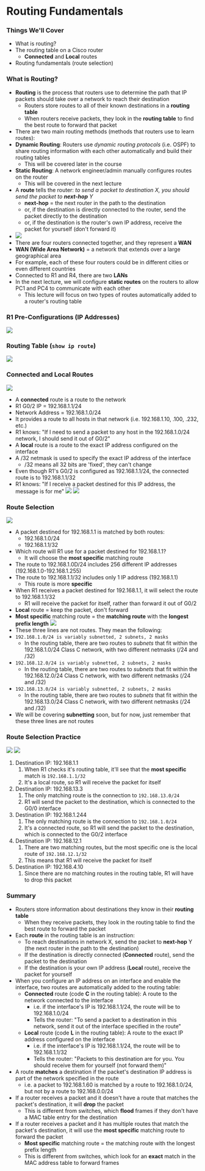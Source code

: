 # Routing Fundamentals
### Things We'll Cover
- What is routing?
- The routing table on a Cisco router
	- **Connected** and **Local** routes
- Routing fundamentals (route selection)
### What is Routing?
- **Routing** is the process that routers use to determine the path that IP packets should take over a network to reach their destination
	- Routers store routes to all of their known destinations in a **routing table**
	- When routers receive packets, they look in the **routing table** to find the best route to forward that packet
- There are two main routing methods (methods that routers use to learn routes):
- **Dynamic Routing**: Routers use *dynamic routing protocols* (i.e. OSPF) to share routing information with each other automatically and build their routing tables
	- This will be covered later in the course
- **Static Routing**: A network engineer/admin manually configures routes on the router
	- This will be covered in the next lecture
- A **route** tells the router: *to send a packet to destination X, you should send the packet to **next-hop** Y*
	- **next-hop** = the next router in the path to the destination
	- or, if the destination is directly connected to the router, send the packet directly to the destination
	- or, if the destination is the router's own IP address, receive the packet for yourself (don't forward it)
- ![](attachments/b8bb6b368a126f2d59e057159dff38c7.png)
- There are four routers connected together, and they represent a **WAN**
- **WAN (Wide Area Network)** = a network that extends over a large geographical area
- For example, each of these four routers could be in different cities or even different countries
- Connected to R1 and R4, there are two **LANs**
- In the next lecture, we will configure **static routes** on the routers to allow PC1 and PC4 to communicate with each other
	- This lecture will focus on two types of routes automatically added to a router's routing table
### R1 Pre-Configurations (IP Addresses)
![](attachments/c13e33c3a7b5901c977783d2c851d03a.png)
### Routing Table (`show ip route`)
![](attachments/161d480efed0a5c2fe67054128f3469e.png)
### Connected and Local Routes
![](attachments/c8977737eaff5665d30254554148f376.png)
- A **connected** route is a route to the network
- R1 G0/2 IP = 192.168.1.1/24
- Network Address = 192.168.1.0/24
- It provides a route to all hosts in that network (i.e. 192.168.1.10, .100, .232, etc.)
- R1 knows: "If I need to send a packet to any host in the 192.168.1.0/24 network, I should send it out of G0/2"
- A **local** route is a route to the exact IP address configured on the interface
- A /32 netmask is used to specify the exact IP address of the interface
	- /32 means all 32 bits are 'fixed', they can't change
- Even though R1's G0/2 is configured as 192.168.1.1/24, the connected route is to 192.168.1.1/32
- R1 knows: "If I receive a packet destined for this IP address, the message is for me"
![](attachments/1652d85ac079f094927f2073fa64f568.png)
![](attachments/b47bb7abf3ff996c4ba5a2a9cefc8474.png)
### Route Selection
![](attachments/a68b5b13693faf7028810e47be0a6f2d.png)
- A packet destined for 192.168.1.1 is matched by both routes:
	- 192.168.1.0/24
	- 192.168.1.1/32
- Which route will R1 use for a packet destined for 192.168.1.1?
	- It will choose the **most specific** matching route
- The route to 192.168.1.0D/24 includes 256 different IP addresses (192.168.1.0-192.168.1.255)
- The route to 192.168.1.1/32 includes only 1 IP address (192.168.1.1)
	- This route is more **specific**
- When R1 receives a packet destined for 192.168.1.1, it will select the route to 192.168.1.1/32
	- R1 will receive the packet for itself, rather than forward it out of G0/2
- **Local** route = keep the packet, don't forward
- **Most specific** matching route = the **matching route** with the **longest prefix length**
![](attachments/7493213b3893c193cc05173bbf9a1d91.png)
- These three lines are not routes. They mean the following:
- `192.168.1.0/24 is variably subnetted, 2 subnets, 2 masks`
	- In the routing table, there are two routes to *subnets* that fit within the 192.168.1.0/24 Class C network, with two different netmasks (/24 and /32)
- `192.168.12.0/24 is variably subnetted, 2 subnets, 2 masks`
	- In the routing table, there are two routes to *subnets* that fit within the 192.168.12.0/24 Class C network, with two different netmasks (/24 and /32)
- `192.168.13.0/24 is variably subnetted, 2 subnets, 2 masks`
	- In the routing table, there are two routes to *subnets* that fit within the 192.168.13.0/24 Class C network, with two different netmasks (/24 and /32)
- We will be covering **subnetting** soon, but for now, just remember that these three lines are not routes
### Route Selection Practice
![](attachments/ecb160588fc3060bed53594f84ca4536.png)
![](attachments/62054098f3a451c0f45badd1455eab4b.png)
1. Destination IP: 192.168.1.1
	1. When R1 checks it's routing table, it'll see that the **most specific** match is `192.168.1.1/32`
	2. It's a local route, so R1 will receive the packet for itself
2. Destination IP: 192.168.13.3
	1. The only matching route is the connection to `192.168.13.0/24`
	2. R1 will send the packet to the destination, which is connected to the G0/0 interface
3. Destination IP: 192.168.1.244
	1. The only matching route is the connection to `192.168.1.0/24`
	2. It's a connected route, so R1 will send the packet to the destination, which is connected to the G0/2 interface
4. Destination IP: 192.168.12.1
	1. There are two matching routes, but the most specific one is the local route of `192.168.12.1/32`
	2. This means that R1 will receive the packet for itself
5. Destination IP: 192.168.4.10
	1. Since there are no matching routes in the routing table, R1 will have to drop this packet
### Summary
- Routers store information about destinations they know in their **routing table**
	- When they receive packets, they look in the routing table to find the best route to forward the packet
- Each **route** in the routing table is an instruction:
	- To reach destinations in network X, send the packet to **next-hop** Y (the next router in the path to the destination)
	- If the destination is directly connected (**Connected** route), send the packet to the destination
	- If the destination is your own IP address (**Local** route), receive the packet for yourself
- When you configure an IP address on an interface and enable the interface, two routes are automatically added to the routing table:
	- **Connected** route (code **C** in the routing table): A route to the network connected to the interface
		- i.e. if the interface's IP is 192.168.1.1/24, the route will be to 192.168.1.0/24
		- Tells the router: "To send a packet to a destination in this network, send it out of the interface specified in the route"
	- **Local** route (code **L** in the routing table): A route to the exact IP address configured on the interface
		- i.e. if the interface's IP is 192.168.1.1/24, the route will be to 192.168.1.1/32
		- Tells the router: "Packets to this destination are for you. You should receive them for yourself (not forward them)"
- A route **matches** a destination if the packet's destination IP address is part of the network specified in the route
	- i.e. a packet to 192.168.1.60 is matched by a route to 192.168.1.0/24, but not by a route to 192.168.0.0/24
- If a router receives a packet and it doesn't have a route that matches the packet's destination, it will **drop** the packet
	- This is different from switches, which **flood** frames if they don't have a MAC table entry for the destination
- If a router receives a packet and it has multiple routes that match the packet's destination, it will use the **most specific** matching route to forward the packet
	- **Most specific** matching route = the matching route with the longest prefix length
	- This is different from switches, which look for an **exact** match in the MAC address table to forward frames
